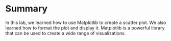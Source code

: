 # Summary

In this lab, we learned how to use Matplotlib to create a scatter plot. We also learned how to format the plot and display it. Matplotlib is a powerful library that can be used to create a wide range of visualizations.
